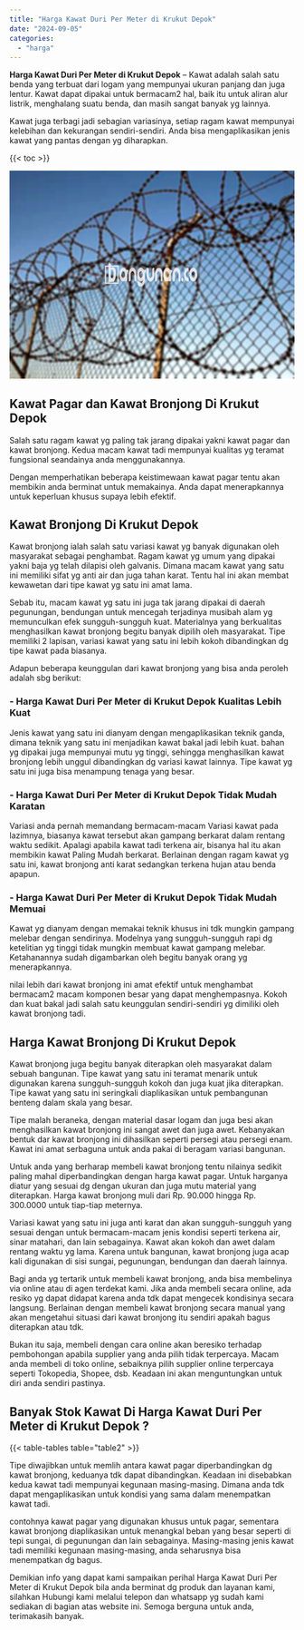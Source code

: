 ```yaml
---
title: "Harga Kawat Duri Per Meter di Krukut Depok"
date: "2024-09-05"
categories: 
  - "harga"
---
```


**Harga Kawat Duri Per Meter di Krukut Depok** – Kawat adalah salah satu benda yang terbuat dari logam yang mempunyai ukuran panjang dan juga lentur. Kawat dapat dipakai untuk bermacam2 hal, baik itu untuk aliran alur listrik, menghalang suatu benda, dan masih sangat banyak yg lainnya.

Kawat juga terbagi jadi sebagian variasinya, setiap ragam kawat mempunyai kelebihan dan kekurangan sendiri-sendiri. Anda bisa mengaplikasikan jenis kawat yang pantas dengan yg diharapkan.

{{< toc >}}

![Harga Kawat Duri Per Meter di Krukut Depok](/images/jual-kawat-murah51.png)

## Kawat Pagar dan Kawat Bronjong Di Krukut Depok

Salah satu ragam kawat yg paling tak jarang dipakai yakni kawat pagar dan kawat bronjong. Kedua macam kawat tadi mempunyai kualitas yg teramat fungsional seandainya anda menggunakannya.

Dengan memperhatikan beberapa keistimewaan kawat pagar tentu akan membikin anda berminat untuk memakainya. Anda dapat menerapkannya untuk keperluan khusus supaya lebih efektif.

## Kawat Bronjong Di Krukut Depok

Kawat bronjong ialah salah satu variasi kawat yg banyak digunakan oleh masyarakat sebagai penghambat. Ragam kawat yg umum yang dipakai yakni baja yg telah dilapisi oleh galvanis. Dimana macam kawat yang satu ini memiliki sifat yg anti air dan juga tahan karat. Tentu hal ini akan membat kewawetan dari tipe kawat yg satu ini amat lama.

Sebab itu, macam kawat yg satu ini juga tak jarang dipakai di daerah pegunungan, bendungan untuk mencegah terjadinya musibah alam yg memunculkan efek sungguh-sungguh kuat. Materialnya yang berkualitas menghasilkan kawat bronjong begitu banyak dipilih oleh masyarakat. Tipe memiliki 2 lapisan, variasi kawat yang satu ini lebih kokoh dibandingkan dg tipe kawat pada biasanya.

Adapun beberapa keunggulan dari kawat bronjong yang bisa anda peroleh adalah sbg berikut:

### \- Harga Kawat Duri Per Meter di Krukut Depok Kualitas Lebih Kuat

Jenis kawat yang satu ini dianyam dengan mengaplikasikan teknik ganda, dimana teknik yang satu ini menjadikan kawat bakal jadi lebih kuat. bahan yg dipakai juga mempunyai mutu yg tinggi, sehingga menghasilkan kawat bronjong lebih unggul dibandingkan dg variasi kawat lainnya. Tipe kawat yg satu ini juga bisa menampung tenaga yang besar.

### \- Harga Kawat Duri Per Meter di Krukut Depok Tidak Mudah Karatan

Variasi anda pernah memandang bermacam-macam Variasi kawat pada lazimnya, biasanya kawat tersebut akan gampang berkarat dalam rentang waktu sedikit. Apalagi apabila kawat tadi terkena air, bisanya hal itu akan membikin kawat Paling Mudah berkarat. Berlainan dengan ragam kawat yg satu ini, kawat bronjong anti karat sedangkan terkena hujan atau benda apapun.

### \- Harga Kawat Duri Per Meter di Krukut Depok Tidak Mudah Memuai

Kawat yg dianyam dengan memakai teknik khusus ini tdk mungkin gampang melebar dengan sendirinya. Modelnya yang sungguh-sungguh rapi dg ketelitian yg tinggi tidak mungkin membuat kawat gampang melebar. Ketahanannya sudah digambarkan oleh begitu banyak orang yg menerapkannya.

nilai lebih dari kawat bronjong ini amat efektif untuk menghambat bermacam2 macam komponen besar yang dapat menghempasnya. Kokoh dan kuat bakal jadi salah satu keunggulan sendiri-sendiri yg dimiliki oleh kawat bronjong tadi.

## Harga Kawat Bronjong Di Krukut Depok

Kawat bronjong juga begitu banyak diterapkan oleh masyarakat dalam sebuah bangunan. Tipe kawat yang satu ini teramat menarik untuk digunakan karena sungguh-sungguh kokoh dan juga kuat jika diterapkan. Tipe kawat yang satu ini seringkali diaplikasikan untuk pembangunan benteng dalam skala yang besar.

Tipe malah beraneka, dengan material dasar logam dan juga besi akan menghasilkan kawat bronjong ini sangat awet dan juga awet. Kebanyakan bentuk dar kawat bronjong ini dihasilkan seperti persegi atau persegi enam. Kawat ini amat serbaguna untuk anda pakai di beragam variasi bangunan.

Untuk anda yang berharap membeli kawat bronjong tentu nilainya sedikit paling mahal diperbandingkan dengan harga kawat pagar. Untuk harganya diatur yang sesuai dg dengan ukuran dan juga mutu material yang diterapkan. Harga kawat bronjong muli dari Rp. 90.000 hingga Rp. 300.0000 untuk tiap-tiap meternya.

Variasi kawat yang satu ini juga anti karat dan akan sungguh-sungguh yang sesuai dengan untuk bermacam-macam jenis kondisi seperti terkena air, sinar matahari, dan lain sebagainya. Kawat akan kokoh dan awet dalam rentang waktu yg lama. Karena untuk bangunan, kawat bronjong juga acap kali digunakan di sisi sungai, pegunungan, bendungan dan daerah lainnya.

Bagi anda yg tertarik untuk membeli kawat bronjong, anda bisa membelinya via online atau di agen terdekat kami. Jika anda membeli secara online, ada resiko yg dapat didapat karena anda tdk dapat mengecek kondisinya secara langsung. Berlainan dengan membeli kawat bronjong secara manual yang akan mengetahui situasi dari kawat bronjong itu sendiri apakah bagus diterapkan atau tdk.

Bukan itu saja, membeli dengan cara online akan beresiko terhadap pembohongan apabila supplier yang anda pilih tidak terpercaya. Macam anda membeli di toko online, sebaiknya pilih supplier online terpercaya seperti Tokopedia, Shopee, dsb. Keadaan ini akan menguntungkan untuk diri anda sendiri pastinya.

## Banyak Stok Kawat Di Harga Kawat Duri Per Meter di Krukut Depok ?

{{< table-tables table="table2" >}}

Tipe diwajibkan untuk memlih antara kawat pagar diperbandingkan dg kawat bronjong, keduanya tdk dapat dibandingkan. Keadaan ini disebabkan kedua kawat tadi mempunyai kegunaan masing-masing. Dimana anda tdk dapat mengaplikasikan untuk kondisi yang sama dalam menempatkan kawat tadi.

contohnya kawat pagar yang digunakan khusus untuk pagar, sementara kawat bronjong diaplikasikan untuk menangkal beban yang besar seperti di tepi sungai, di pegunungan dan lain sebagainya. Masing-masing jenis kawat tadi memiliki kegunaan masing-masing, anda seharusnya bisa menempatkan dg bagus.

Demikian info yang dapat kami sampaikan perihal Harga Kawat Duri Per Meter di Krukut Depok bila anda berminat dg produk dan layanan kami, silahkan Hubungi kami melalui telepon dan whatsapp yg sudah kami sediakan di bagian atas website ini. Semoga berguna untuk anda, terimakasih banyak.
